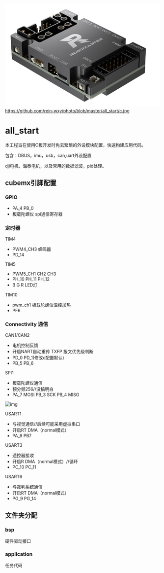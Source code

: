 ![img](https://github.com/rein-wxy/photo/blob/master/all_start/c.jpg)
https://github.com/rein-wxy/photo/blob/master/all_start/c.jpg
# all_start

本工程旨在使用C板开发时免去繁琐的外设模块配置，快速构建应用代码。

包含：DBUS，imu，usb，can,uart外设配置

dji电机，海泰电机，以及常用的数据滤波，pid处理。

## cubemx引脚配置

### GPIO

- PA_4 PB_0
- 板载陀螺仪 spi通信寄存器

### 定时器

TIM4

- PWM4_CH3 蜂鸣器
- PD_14

TIM5

- PWM5_CH1 CH2  CH3
- PH_10 PH_11 PH_12
- B  G  R LED灯 

TIM10

- pwm_ch1 板载陀螺仪温控加热
- PF6

### Connectivity 通信

CAN1/CAN2

- 电机控制反馈
- 开启NART自动重传  TXFP 报文优先级判断
- PD_0 PD_1(修改c配置默认)
- PB_5 PB_6

SPI1

- 板载陀螺仪通信
- 预分频256//没搞明白
- PA_7 MOSI PB_3 SCK  PB_4 MISO

![img](https://k10kkja70f2.feishu.cn/space/api/box/stream/download/asynccode/?code=NzdmN2Y2NjhiMWRhNGE5NTE4MTQ4ZWU2NjhmNzZhMjBfR0d3YW1pa29XUVNhUU5nVkNhZTQwSEpoQ010YTI5dUNfVG9rZW46VDAxWmJGNUVkbzNsZkR4RFo4emNuMUlibkVyXzE3MTUyNDY3MTQ6MTcxNTI1MDMxNF9WNA)

USART1

- 与视觉通信//后续可能采用虚拟串口
- 开启RT DMA（normal模式）
- PA_9 PB7

USART3

- 遥控器接收
- 开启R DMA（normal模式）//循环
- PC_10 PC_11

USART6

- 与裁判系统通信
- 开启RT DMA（normal模式）
- PG_9 PG_14

## 文件夹分配

### bsp

硬件驱动接口

### application

任务代码

